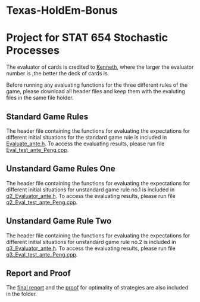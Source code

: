 # Texas-HoldEm-Bonus
# Project for STAT 654 Stochastic Processes

The evaluator of cards is credited to [Kenneth](https://github.com/kennethshackleton/SKPokerEval), where the larger the evaluator number is ,the better the deck of cards is.

Before running any evaluating functions for the three different rules of the game, please download all header files and keep them with the evaluting files in the same file holder.

## Standard Game Rules
The header file containing the functions for evaluating the expectations for different initial situations for the standard game rule is included in [Evaluate_ante.h](https://github.com/Geophagus96/Texas-HoldEm-Bonus/blob/master/Evaluator_ante.h). To access the evaluating results, please run file [Eval_test_ante_Peng.cpp](https://github.com/Geophagus96/Texas-HoldEm-Bonus/blob/master/Eval_test_ante_Peng.cpp).

## Unstandard Game Rules One
The header file containing the functions for evaluating the expectations for different initial situations for unstandard game rule no.1 is included in [q2_Evaluator_ante.h](https://github.com/Geophagus96/Texas-HoldEm-Bonus/blob/master/q2_Evaluator_ante.h). To access the evaluating results, please run file [q2_Eval_test_ante_Peng.cpp](https://github.com/Geophagus96/Texas-HoldEm-Bonus/blob/master/q2_Eval_test_ante_Peng.cpp).

## Unstandard Game Rule Two 
The header file containing the functions for evaluating the expectations for different initial situations for unstandard game rule no.2 is included in [q3_Evaluator_ante.h](https://github.com/Geophagus96/Texas-HoldEm-Bonus/blob/master/q3_Evaluator_ante.h). To access the evaluating results, please run file [q3_Eval_test_ante_Peng.cpp](https://github.com/Geophagus96/Texas-HoldEm-Bonus/blob/master/q3_Eval_test_ante_Peng.cpp).

## Report and Proof
The [final report](https://github.com/Geophagus96/Texas-HoldEm-Bonus/blob/master/Report_YuzeZhou_YajieDuan_PengZhang.pdf) and the [proof](https://github.com/Geophagus96/Texas-HoldEm-Bonus/blob/master/Texas_Holdem_Bonus.pdf) for optimality of strategies are also included in the folder.
